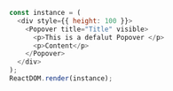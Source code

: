 <!--start-code-->

```js
const instance = (
  <div style={{ height: 100 }}>
    <Popover title="Title" visible>
      <p>This is a defalut Popover </p>
      <p>Content</p>
    </Popover>
  </div>
);
ReactDOM.render(instance);
```

<!--end-code-->
